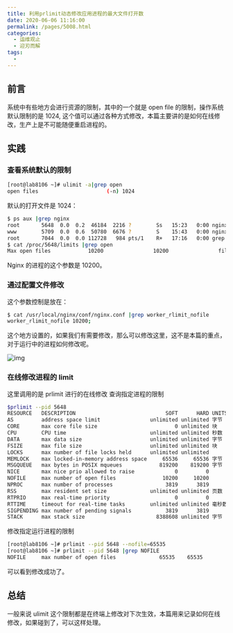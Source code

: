 ```yaml
---
title: 利用prlimit动态修改应用进程的最大文件打开数
date: 2020-06-06 11:16:00
permalink: /pages/5008.html
categories:
  - 运维观止
  - 迎刃而解
tags:
  - 
---
```


## 前言



系统中有些地方会进行资源的限制，其中的一个就是 open file 的限制，操作系统默认限制的是 1024, 这个值可以通过各种方式修改，本篇主要讲的是如何在线修改，生产上是不可能随便重启进程的。



## 实践



### 查看系统默认的限制



```sh
[root@lab8106 ~]# ulimit -a|grep open
open files                      (-n) 1024
```



默认的打开文件是 1024：



```sh
$ ps aux |grep nginx
root       5648  0.0  0.2  46184  2216 ?        Ss   15:23   0:00 nginx: master process nginx
www        5709  0.0  0.6  50780  6676 ?        S    15:43   0:00 nginx: worker process
root       7044  0.0  0.0 112728   984 pts/1    R+   17:16   0:00 grep --color=auto nginx
$ cat /proc/5648/limits |grep open
Max open files            10200                10200                files
```



Nginx 的进程的这个参数是 10200。



### 通过配置文件修改



这个参数控制是放在：



```sh
$ cat /usr/local/nginx/conf/nginx.conf |grep worker_rlimit_nofile
worker_rlimit_nofile 10200;
```



这个地方设置的，如果我们有需要修改，那么可以修改这里，这不是本篇的重点，对于运行中的进程如何修改呢。





![img](http://t.eryajf.net/imgs/2021/09/eb822448b9245173.jpg)





### 在线修改进程的 limit



这里调用的是 prlimit 进行的在线修改
查询指定进程的限制



```sh
$prlimit --pid 5648
RESOURCE   DESCRIPTION                             SOFT      HARD UNITS
AS         address space limit                unlimited unlimited 字节
CORE       max core file size                         0 unlimited 块
CPU        CPU time                           unlimited unlimited 秒数
DATA       max data size                      unlimited unlimited 字节
FSIZE      max file size                      unlimited unlimited 块
LOCKS      max number of file locks held      unlimited unlimited
MEMLOCK    max locked-in-memory address space     65536     65536 字节
MSGQUEUE   max bytes in POSIX mqueues            819200    819200 字节
NICE       max nice prio allowed to raise             0         0
NOFILE     max number of open files               10200     10200
NPROC      max number of processes                 3819      3819
RSS        max resident set size              unlimited unlimited 页数
RTPRIO     max real-time priority                     0         0
RTTIME     timeout for real-time tasks        unlimited unlimited 毫秒数
SIGPENDING max number of pending signals           3819      3819
STACK      max stack size                       8388608 unlimited 字节
```



修改指定运行进程的限制



```sh
[root@lab8106 ~]# prlimit --pid 5648 --nofile=65535
[root@lab8106 ~]# prlimit --pid 5648 |grep NOFILE
NOFILE     max number of open files              65535    65535
```



可以看到修改成功了。



## 总结



一般来说 ulimit 这个限制都是在终端上修改对下次生效，本篇用来记录如何在线修改，如果碰到了，可以这样处理。
